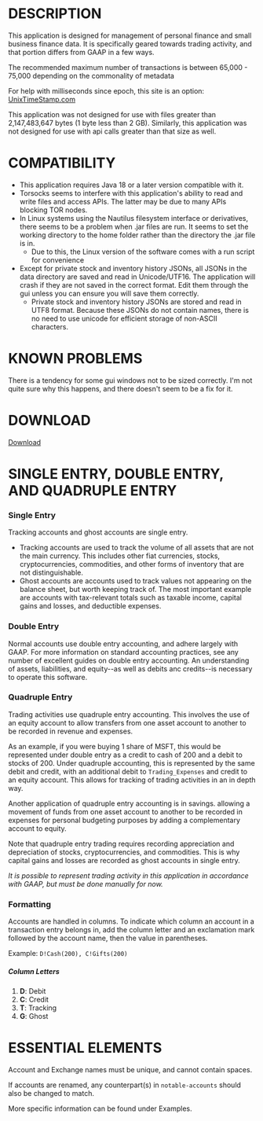 # DESCRIPTION
This application is designed for management of personal finance and small business finance data.  It is specifically geared towards trading activity, and that portion differs from GAAP in a few ways.

The recommended maximum number of transactions is between 65,000 - 75,000 depending on the commonality of metadata

For help with milliseconds since epoch, this site is an option: [UnixTimeStamp.com](https://www.unixtimestamp.com/)

This application was not designed for use with files greater than 2,147,483,647 bytes (1 byte less than 2 GB).  Similarly, this application was not designed for use with api calls greater than that size as well.

# COMPATIBILITY
* This application requires Java 18 or a later version compatible with it.
* Torsocks seems to interfere with this application's ability to read and write files and access APIs.  The latter may be due to many APIs blocking TOR nodes.
* In Linux systems using the Nautilus filesystem interface or derivatives, there seems to be a problem when .jar files are run.  It seems to set the working directory to the home folder rather than the directory the .jar file is in.
  * Due to this, the Linux version of the software comes with a run script for convenience
* Except for private stock and inventory history JSONs, all JSONs in the data directory are saved and read in Unicode/UTF16.  The application will crash if they are not saved in the correct format.  Edit them through the gui unless you can ensure you will save them correctly.
  * Private stock and inventory history JSONs are stored and read in UTF8 format.  Because these JSONs do not contain names, there is no need to use unicode for efficient storage of non-ASCII characters.

# KNOWN PROBLEMS
There is a tendency for some gui windows not to be sized correctly.  I'm not quite sure why this happens, and there doesn't seem to be a fix for it.

# DOWNLOAD
[Download](https://github.com/DonnyMatchen/DendroFinance/releases)

# SINGLE ENTRY, DOUBLE ENTRY, AND QUADRUPLE ENTRY
### Single Entry
Tracking accounts and ghost accounts are single entry.
* Tracking accounts are used to track the volume of all assets that are not the main currency.  This includes other fiat currencies, stocks, cryptocurrencies, commodities, and other forms of inventory that are not distinguishable.
* Ghost accounts are accounts used to track values not appearing on the balance sheet, but worth keeping track of.  The most important example are accounts with tax-relevant totals such as taxable income, capital gains and losses, and deductible expenses.

### Double Entry
Normal accounts use double entry accounting, and adhere largely with GAAP.  For more information on standard accounting practices, see any number of excellent guides on double entry accounting.  An understanding of assets, liabilities, and equity--as well as debits anc credits--is necessary to operate this software.

### Quadruple Entry
Trading activities use quadruple entry accounting.  This involves the use of an equity account to allow transfers from one asset account to another to be recorded in revenue and expenses.

As an example, if you were buying 1 share of MSFT, this would be represented under double entry as a credit to cash of 200 and a debit to stocks of 200.  Under quadruple accounting, this is represented by the same debit and credit, with an additional debit to `Trading_Expenses` and credit to an equity account.  This allows for tracking of trading activities in an in depth way.

Another application of quadruple entry accounting is in savings. allowing a movement of funds from one asset account to another to be recorded in expenses for personal budgeting purposes by adding a complementary account to equity.

Note that quadruple entry trading requires recording appreciation and depreciation of stocks, cryptocurrencies, and commodities.  This is why capital gains and losses are recorded as ghost accounts in single entry.

*It is possible to represent trading activity in this application in accordance with GAAP, but must be done manually for now.*

### Formatting
Accounts are handled in columns.  To indicate which column an account in a transaction entry belongs in, add the column letter and an exclamation mark followed by the account name, then the value in parentheses.

Example:
`D!Cash(200), C!Gifts(200)`

##### Column Letters
1. **D**: Debit
2. **C**: Credit
3. **T**: Tracking
4. **G**: Ghost

# ESSENTIAL ELEMENTS
Account and Exchange names must be unique, and cannot contain spaces.

If accounts are renamed, any counterpart(s) in `notable-accounts` should also be changed to match.

More specific information can be found under Examples.